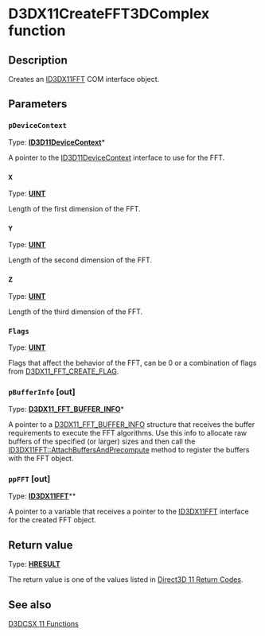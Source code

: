 # D3DX11CreateFFT3DComplex function

## Description

Creates an [ID3DX11FFT](https://learn.microsoft.com/windows/desktop/api/d3dcsx/nn-d3dcsx-id3dx11fft) COM interface object.

## Parameters

### `pDeviceContext`

Type: **[ID3D11DeviceContext](https://learn.microsoft.com/windows/desktop/api/d3d11/nn-d3d11-id3d11devicecontext)***

A pointer to the [ID3D11DeviceContext](https://learn.microsoft.com/windows/desktop/api/d3d11/nn-d3d11-id3d11devicecontext) interface to use for the FFT.

### `X`

Type: **[UINT](https://learn.microsoft.com/windows/desktop/WinProg/windows-data-types)**

Length of the first dimension of the FFT.

### `Y`

Type: **[UINT](https://learn.microsoft.com/windows/desktop/WinProg/windows-data-types)**

Length of the second dimension of the FFT.

### `Z`

Type: **[UINT](https://learn.microsoft.com/windows/desktop/WinProg/windows-data-types)**

Length of the third dimension of the FFT.

### `Flags`

Type: **[UINT](https://learn.microsoft.com/windows/desktop/WinProg/windows-data-types)**

Flags that affect the behavior of the FFT, can be 0 or a combination of flags from [D3DX11_FFT_CREATE_FLAG](https://learn.microsoft.com/windows/desktop/api/d3dcsx/ne-d3dcsx-d3dx11_fft_create_flag).

### `pBufferInfo` [out]

Type: **[D3DX11_FFT_BUFFER_INFO](https://learn.microsoft.com/windows/desktop/api/d3dcsx/ns-d3dcsx-d3dx11_fft_buffer_info)***

A pointer to a [D3DX11_FFT_BUFFER_INFO](https://learn.microsoft.com/windows/desktop/api/d3dcsx/ns-d3dcsx-d3dx11_fft_buffer_info) structure that receives the buffer requirements to execute the FFT algorithms. Use this info to allocate raw buffers of the specified (or larger) sizes and then call the [ID3DX11FFT::AttachBuffersAndPrecompute](https://learn.microsoft.com/windows/desktop/api/d3dcsx/nf-d3dcsx-id3dx11fft-attachbuffersandprecompute) method to register the buffers with the FFT object.

### `ppFFT` [out]

Type: **[ID3DX11FFT](https://learn.microsoft.com/windows/desktop/api/d3dcsx/nn-d3dcsx-id3dx11fft)****

A pointer to a variable that receives a pointer to the [ID3DX11FFT](https://learn.microsoft.com/windows/desktop/api/d3dcsx/nn-d3dcsx-id3dx11fft) interface for the created FFT object.

## Return value

Type: **[HRESULT](https://learn.microsoft.com/windows/win32/com/structure-of-com-error-codes)**

The return value is one of the values listed in [Direct3D 11 Return Codes](https://learn.microsoft.com/windows/desktop/direct3d11/d3d11-graphics-reference-returnvalues).

## See also

[D3DCSX 11 Functions](https://learn.microsoft.com/windows/desktop/direct3d11/d3d11-graphics-reference-d3dcsx11-functions)
